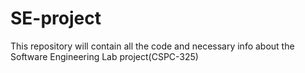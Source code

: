 # SE-project
This repository will contain all the code and necessary info about the Software Engineering Lab project(CSPC-325)
